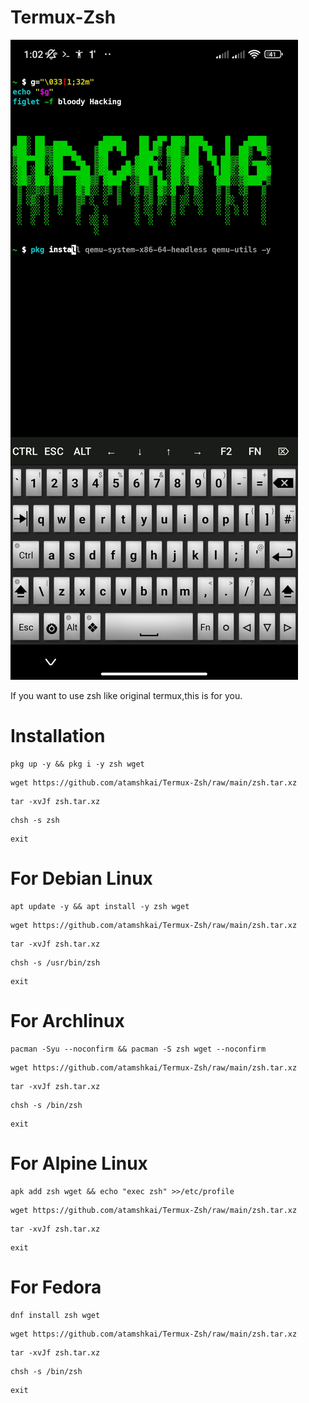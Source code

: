 # Termux-Zsh

![](https://raw.githubusercontent.com/atamshkai/Termux-Zsh/main/Screenshot_2023-06-22-01-02-48-340_com.termux.jpg)

If you want to use zsh like original termux,this is for you.

# Installation

```
pkg up -y && pkg i -y zsh wget
```
```
wget https://github.com/atamshkai/Termux-Zsh/raw/main/zsh.tar.xz
```
```
tar -xvJf zsh.tar.xz
```
```
chsh -s zsh
```
```
exit

```

# For Debian Linux

```
apt update -y && apt install -y zsh wget
```
```
wget https://github.com/atamshkai/Termux-Zsh/raw/main/zsh.tar.xz
```
```
tar -xvJf zsh.tar.xz
```
```
chsh -s /usr/bin/zsh
```
```
exit

```

# For Archlinux

```
pacman -Syu --noconfirm && pacman -S zsh wget --noconfirm
```
```
wget https://github.com/atamshkai/Termux-Zsh/raw/main/zsh.tar.xz
```
```
tar -xvJf zsh.tar.xz
```
```
chsh -s /bin/zsh
```
```
exit

```

# For Alpine Linux

```
apk add zsh wget && echo "exec zsh" >>/etc/profile
```
```
wget https://github.com/atamshkai/Termux-Zsh/raw/main/zsh.tar.xz
```
```
tar -xvJf zsh.tar.xz
```
```
exit

```

# For Fedora

```
dnf install zsh wget
```
```
wget https://github.com/atamshkai/Termux-Zsh/raw/main/zsh.tar.xz
```
```
tar -xvJf zsh.tar.xz
```
```
chsh -s /bin/zsh
```
```
exit
```
